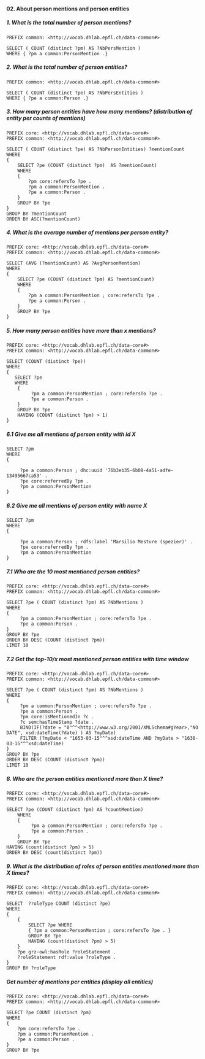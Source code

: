 #### 02. About person mentions and person entities

##### 1. What is the total number of person mentions?
```sparql
PREFIX common: <http://vocab.dhlab.epfl.ch/data-common#>

SELECT ( COUNT (distinct ?pm) AS ?NbPersMention )
WHERE { ?pm a common:PersonMention .}
```

##### 2. What is the total number of person entities? 
```sparql
PREFIX common: <http://vocab.dhlab.epfl.ch/data-common#>

SELECT ( COUNT (distinct ?pe) AS ?NbPersEntities )
WHERE { ?pe a common:Person .}
```

##### 3. How many person entities have how many mentions? (distribution of entity per counts of mentions)
```sparql
PREFIX core: <http://vocab.dhlab.epfl.ch/data-core#>
PREFIX common: <http://vocab.dhlab.epfl.ch/data-common#>

SELECT ( COUNT (distinct ?pe) AS ?NbPersonEntities) ?mentionCount
WHERE
{
	SELECT ?pe (COUNT (distinct ?pm)  AS ?mentionCount)
	WHERE
	{
	    ?pm core:refersTo ?pe .
	    ?pm a common:PersonMention .
	    ?pe a common:Person .
	}
	GROUP BY ?pe
}
GROUP BY ?mentionCount
ORDER BY ASC(?mentionCount)
```

##### 4. What is the average number of mentions per person entity?
```sparql
PREFIX core: <http://vocab.dhlab.epfl.ch/data-core#>
PREFIX common: <http://vocab.dhlab.epfl.ch/data-common#>

SELECT (AVG (?mentionCount) AS ?AvgPersonMention)
WHERE
{
    SELECT ?pe (COUNT (distinct ?pm) AS ?mentionCount)
    WHERE
    {
        ?pm a common:PersonMention ; core:refersTo ?pe .
        ?pe a common:Person .
    }
    GROUP BY ?pe
}
```

##### 5. How many person entities have more than x mentions?
```sparql
PREFIX core: <http://vocab.dhlab.epfl.ch/data-core#>
PREFIX common: <http://vocab.dhlab.epfl.ch/data-common#>

SELECT (COUNT (distinct ?pe))
WHERE
{
   SELECT ?pe
   WHERE
    {
         ?pm a common:PersonMention ; core:refersTo ?pe .
         ?pe a common:Person .
    }
    GROUP BY ?pe
    HAVING (COUNT (distinct ?pm) > 1)
}
```

##### 6.1 Give me all mentions of person entity with id X
```sparql
SELECT ?pm
WHERE
{
     
     ?pe a common:Person ; dhc:uuid '76b3eb35-6b08-4a51-adfe-13495667ca53' .
     ?pe core:referredBy ?pm .
     ?pm a common:PersonMention 
}
```

##### 6.2 Give me all mentions of person entity with name X
```sparql
SELECT ?pm
WHERE
{
     
     ?pe a common:Person ; rdfs:label 'Marsilio Mesture (spezier)' .
     ?pe core:referredBy ?pm .
     ?pm a common:PersonMention 
}
```

##### 7.1 Who are the 10 most mentioned person entities?
```sparql
PREFIX core: <http://vocab.dhlab.epfl.ch/data-core#>
PREFIX common: <http://vocab.dhlab.epfl.ch/data-common#>

SELECT ?pe ( COUNT (distinct ?pm) AS ?NbMentions )
WHERE
{
     ?pm a common:PersonMention ; core:refersTo ?pe .
     ?pe a common:Person .
}
GROUP BY ?pe
ORDER BY DESC (COUNT (distinct ?pm))
LIMIT 10
```

##### 7.2 Get the top-10/x most mentioned person entities with time window
```sparql
PREFIX core: <http://vocab.dhlab.epfl.ch/data-core#>
PREFIX common: <http://vocab.dhlab.epfl.ch/data-common#>

SELECT ?pe ( COUNT (distinct ?pm) AS ?NbMentions )
WHERE
{
     ?pm a common:PersonMention ; core:refersTo ?pe .
     ?pe a common:Person .
     ?pm core:isMentionedIn ?c .
     ?c sem:hasTimeStamp ?date .
     BIND(IF(?date = "0"^^<http://www.w3.org/2001/XMLSchema#gYear>,"NO DATE", xsd:dateTime(?date) ) AS ?myDate) 
     FILTER (?myDate < "1653-03-15"^^xsd:dateTime AND ?myDate > "1630-03-15"^^xsd:dateTime)
}
GROUP BY ?pe
ORDER BY DESC (COUNT (distinct ?pm))
LIMIT 10
```

##### 8. Who are the person entities mentioned more than X time?
```sparql
PREFIX core: <http://vocab.dhlab.epfl.ch/data-core#>
PREFIX common: <http://vocab.dhlab.epfl.ch/data-common#>

SELECT ?pe (COUNT (distinct ?pm) AS ?countMention)
    WHERE
    {
         ?pm a common:PersonMention ; core:refersTo ?pe .
         ?pe a common:Person .
    }
    GROUP BY ?pe
HAVING (count(distinct ?pm) > 5)
ORDER BY DESC (count(distinct ?pm))
```

##### 9. What is the distribution of roles of person entities mentioned more than X times?
```sparql
PREFIX core: <http://vocab.dhlab.epfl.ch/data-core#>
PREFIX common: <http://vocab.dhlab.epfl.ch/data-common#>

SELECT  ?roleType COUNT (distinct ?pe)
WHERE
{
	{
	    SELECT ?pe WHERE
	    { ?pm a common:PersonMention ; core:refersTo ?pe . }
	    GROUP BY ?pe 
	    HAVING (count(distinct ?pm) > 5)
	}
	?pe grz-owl:hasRole ?roleStatement . 
	?roleStatement rdf:value ?roleType .
}
GROUP BY ?roleType 
```

##### Get number of mentions per entities (display all entities)
```sparql
PREFIX core: <http://vocab.dhlab.epfl.ch/data-core#>
PREFIX common: <http://vocab.dhlab.epfl.ch/data-common#>

SELECT ?pe COUNT (distinct ?pm)
WHERE
{
    ?pm core:refersTo ?pe .
    ?pm a common:PersonMention .
    ?pe a common:Person .
}
GROUP BY ?pe
```

